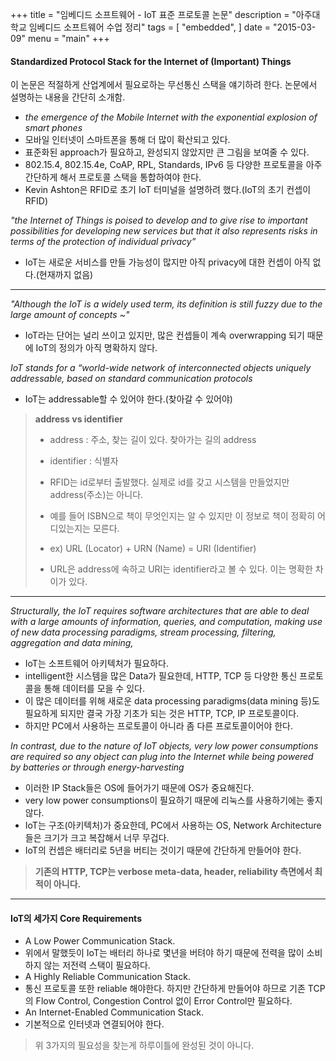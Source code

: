 +++
title = "임베디드 소프트웨어 - IoT 표준 프로토콜 논문"
description = "아주대학교 임베디드 소프트웨어 수업 정리"
tags = [
    "embedded",
]
date = "2015-03-09"
menu = "main"
+++

#### Standardized Protocol Stack for the Internet of (Important) Things


이 논문은 적절하게 산업계에서 필요로하는 무선통신 스택을 얘기하려 한다. 논문에서 설명하는 내용을 간단히 소개함.


- *the emergence of the Mobile Internet with the exponential explosion of smart phones*
 - 모바일 인터넷이 스마트폰을 통해 더 많이 확산되고 있다.
- 표준화된 approach가 필요하고, 완성되지 않았지만 큰 그림을 보여줄 수 있다.
 -  802.15.4, 802.15.4e, CoAP, RPL, Standards, IPv6 등 다양한 프로토콜을 아주 간단하게 해서 프로토콜 스택을 통합하여야 한다.
- Kevin Ashton은 RFID로 초기 IoT 터미널을 설명하려 했다.(IoT의 초기 컨셉이 RFID)



*"the Internet of Things is poised to develop and to give rise to important possibilities for developing new services but that it also represents risks in terms of the protection of individual privacy”*

- IoT는 새로운 서비스를 만들 가능성이 많지만 아직 privacy에 대한 컨셉이 아직 없다.(현재까지 없음)

------------------------

*"Although the IoT is a widely used term, its definition is still fuzzy due to the large amount of concepts ~"*

- IoT라는 단어는 널리 쓰이고 있지만, 많은 컨셉들이 계속 overwrapping 되기 때문에 IoT의 정의가 아직 명확하지 않다.

*IoT stands for a “world-wide network of interconnected objects uniquely
addressable, based on standard communication protocols*

- IoT는 addressable할 수 있어야 한다.(찾아갈 수 있어야)

>**address vs identifier**
>
>- address : 주소, 찾는 길이 있다. 찾아가는 길의 address
>- identifier : 식별자 
>  - RFID는 id로부터 출발했다. 실제로 id를 갖고 시스템을 만들었지만 address(주소)는 아니다.
>  - 예를 들어 ISBN으로 책이 무엇인지는 알 수 있지만 이 정보로 책이 정확히 어디있는지는 모른다.
>
>- ex) URL (Locator) + URN (Name) = URI (Identifier)
>  - URL은 address에 속하고 URI는 identifier라고 볼 수 있다. 이는 명확한 차이가 있다.


--------------------------------
*Structurally, the IoT requires software architectures that are able to deal with a large amounts of information, queries, and computation, making use of new data processing paradigms, stream processing, filtering, aggregation and data mining,*

- IoT는 소프트웨어 아키텍처가 필요하다. 
- intelligent한 시스템을 많은 Data가 필요한데, HTTP, TCP 등 다양한 통신 프로토콜을 통해 데이터를 모을 수 있다.
- 이 많은 데이터를 위해 새로운 data processing paradigms(data mining 등)도 필요하게 되지만 결국 가장 기초가 되는 것은 HTTP, TCP, IP 프로토콜이다.
- 하지만 PC에서 사용하는 프로토콜이 아니라 좀 다른 프로토콜이어야 한다.


*In contrast, due to the nature of IoT objects, very low power consumptions are required so any object can plug into the Internet while being powered by batteries or through energy-harvesting*

- 이러한 IP Stack들은 OS에 들어가기 때문에 OS가 중요해진다. 
- very low power consumptions이 필요하기 때문에 리눅스를 사용하기에는 좋지 않다. 
- IoT는 구조(아키텍처)가 중요한데, PC에서 사용하는 OS, Network Architecture들은 크기가 크고 복잡해서 너무 무겁다.
- IoT의 컨셉은 배터리로 5년을 버티는 것이기 때문에 간단하게 만들어야 한다.
>**기존의 HTTP, TCP는 verbose meta-data, header, reliability 측면에서 최적이 아니다.**


---------------------------------------
#### IoT의 세가지 Core Requirements
- A Low Power Communication Stack.
 - 위에서 말했듯이 IoT는 배터리 하나로 몇년을 버텨야 하기 때문에 전력을 많이 소비하지 않는 저전력 스택이 필요하다.
- A Highly Reliable Communication Stack.
 - 통신 프로토콜 또한 reliable 해야한다. 하지만 간단하게 만들어야 하므로 기존 TCP의 Flow Control, Congestion Control 없이 Error Control만 필요하다.
- An Internet-Enabled Communication Stack.
 - 기본적으로 인터넷과 연결되어야 한다.
 
>위 3가지의 필요성을 찾는게 하루이틀에 완성된 것이 아니다.




